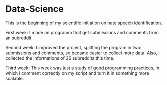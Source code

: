 # Data-Science
This is the beginning of my scientific initiation on hate speech identification.

First week:
  I made an programm that get submissions and comments from an subreddit.
  
Second week:
  I improved the project, splitting the program in two: submissions and comments, so became easier to collect more data. Also, I collected the informations of 26 subreddits this time.

Third week:
  This week was just a study of good programming practices, in which I comment correctly on my script and turn it in something more scalable.
